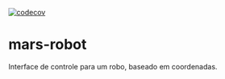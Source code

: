 [![codecov](https://codecov.io/gh/rafaelcam/mars-robot/branch/master/graph/badge.svg)](https://codecov.io/gh/rafaelcam/mars-robot)

# mars-robot
Interface de controle para um robo, baseado em coordenadas.

